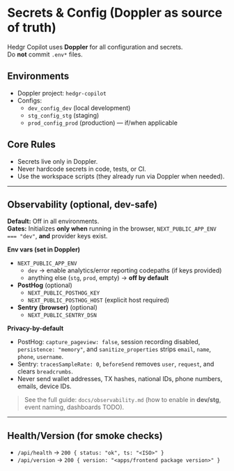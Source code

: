# Secrets & Config (Doppler as source of truth)

Hedgr Copilot uses **Doppler** for all configuration and secrets.  
Do **not** commit `.env*` files.

## Environments
- Doppler project: `hedgr-copilot`
- Configs:
  - `dev_config_dev` (local development)
  - `stg_config_stg` (staging)
  - `prod_config_prod` (production) — if/when applicable

## Core Rules
- Secrets live only in Doppler.
- Never hardcode secrets in code, tests, or CI.
- Use the workspace scripts (they already run via Doppler when needed).

---

## Observability (optional, dev-safe)

**Default:** Off in all environments.  
**Gates:** Initializes **only when** running in the browser, `NEXT_PUBLIC_APP_ENV === "dev"`, **and** provider keys exist.

**Env vars (set in Doppler)**
- `NEXT_PUBLIC_APP_ENV`  
  - `dev` → enable analytics/error reporting codepaths (if keys provided)  
  - anything else (`stg`, `prod`, empty) → **off by default**
- **PostHog** (optional)
  - `NEXT_PUBLIC_POSTHOG_KEY`
  - `NEXT_PUBLIC_POSTHOG_HOST` (explicit host required)
- **Sentry (browser)** (optional)
  - `NEXT_PUBLIC_SENTRY_DSN`

**Privacy-by-default**
- PostHog: `capture_pageview: false`, session recording disabled, `persistence: "memory"`, and `sanitize_properties` strips `email`, `name`, `phone`, `username`.
- Sentry: `tracesSampleRate: 0`, `beforeSend` removes `user`, `request`, and clears `breadcrumbs`.
- Never send wallet addresses, TX hashes, national IDs, phone numbers, emails, device IDs.

> See the full guide: `docs/observability.md` (how to enable in **dev/stg**, event naming, dashboards TODO).

---

## Health/Version (for smoke checks)
- `/api/health` → `200 { status: "ok", ts: "<ISO>" }`
- `/api/version` → `200 { version: "<apps/frontend package version>" }`